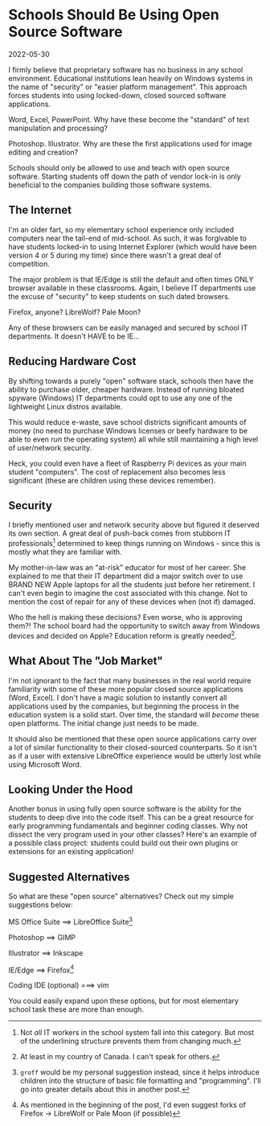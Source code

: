 # Schools Should Be Using Open Source Software

2022-05-30

I firmly believe that proprietary software has no business in any school environment. Educational institutions lean heavily on Windows systems in the name of "security" or "easier platform management". This approach forces students into using locked-down, closed sourced software applications.

Word, Excel, PowerPoint. Why have these become the "standard" of text manipulation and processing?

Photoshop. Illustrator. Why are these the first applications used for image editing and creation?

Schools should only be allowed to use and teach with open source software. Starting students off down the path of vendor lock-in is only beneficial to the companies building those software systems.


## The Internet

I'm an older fart, so my elementary school experience only included computers near the tail-end of mid-school. As such, it was forgivable to have students locked-in to using Internet Explorer (which would have been version 4 or 5 during my time) since there wasn't a great deal of competition.

The major problem is that IE/Edge is still the default and often times ONLY browser available in these classrooms. Again, I believe IT departments use the excuse of "security" to keep students on such dated browsers.

Firefox, anyone? LibreWolf? Pale Moon?

Any of these browsers can be easily managed and secured by school IT departments. It doesn't HAVE to be IE...


## Reducing Hardware Cost

By shifting towards a purely "open" software stack, schools then have the ability to purchase older, cheaper hardware. Instead of running bloated spyware (Windows) IT departments could opt to use any one of the lightweight Linux distros available.

This would reduce e-waste, save school districts significant amounts of money (no need to purchase Windows licenses or beefy hardware to be able to even _run_ the operating system) all while still maintaining a high level of user/network security.

Heck, you could even have a fleet of Raspberry Pi devices as your main student "computers". The cost of replacement also becomes less significant (these are children using these devices remember).


## Security

I briefly mentioned user and network security above but figured it deserved its own section. A great deal of push-back comes from stubborn IT professionals[^1] determined to keep things running on Windows - since this is mostly what they are familiar with.

My mother-in-law was an "at-risk" educator for most of her career. She explained to me that their IT department did a major switch over to use BRAND NEW Apple laptops for all the students just before her retirement. I can't even begin to imagine the cost associated with this change. Not to mention the cost of repair for any of these devices when (not if) damaged.

Who the hell is making these decisions? Even worse, who is approving them?! The school board had the opportunity to switch away from Windows devices and decided on Apple? Education reform is greatly needed[^2].


## What About The "Job Market"

I'm not ignorant to the fact that many businesses in the real world require familiarity with some of these more popular closed source applications (Word, Excel). I don't have a magic solution to instantly convert all applications used by the companies, but beginning the process in the education system is a solid start. Over time, the standard will _become_ these open platforms. The initial change just needs to be made.

It should also be mentioned that these open source applications carry over a lot of similar functionality to their closed-sourced counterparts. So it isn't as if a user with extensive LibreOffice experience would be utterly lost while using Microsoft Word.


## Looking Under the Hood

Another bonus in using fully open source software is the ability for the students to deep dive into the code itself. This can be a great resource for early programming fundamentals and beginner coding classes. Why not dissect the very program used in your other classes? Here's an example of a possible class project: students could build out their own plugins or extensions for an existing application!


## Suggested Alternatives

So what are these "open source" alternatives? Check out my simple suggestions below:

MS Office Suite ==> LibreOffice Suite[^3]

Photoshop ==> GIMP

Illustrator ==> Inkscape

IE/Edge ==> Firefox[^4]

Coding IDE (optional) ===> vim

You could easily expand upon these options, but for most elementary school task these are more than enough.

[^1]: Not _all_ IT workers in the school system fall into this category. But most of the underlining structure prevents them from changing much.
[^2]: At least in my country of Canada. I can't speak for others.
[^3]: `groff` would be my personal suggestion instead, since it helps introduce children into the structure of basic file formatting and "programming". I'll go into greater details about this in another post.
[^4]: As mentioned in the beginning of the post, I'd even suggest forks of Firefox -> LibreWolf or Pale Moon (if possible)
